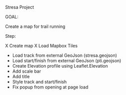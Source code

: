 Stresa Project

GOAL:

Create a map for trail running

Step:

X Create map
X Load Mapbox Tiles

- Load track from external GeoJson (stresa.geojson)
- Load start/finish from external GeoJson (pti.geojson)
- Create Elevation profile using Leaflet.Elevation
- Add scale bar
- Add title
- Style track and start/finish
- Fix popup from opening at page load
